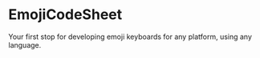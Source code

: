 # EmojiCodeSheet
Your first stop for developing emoji keyboards for any platform, using any language.
